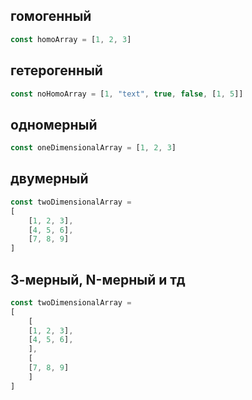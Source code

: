 ## гомогенный
```js
const homoArray = [1, 2, 3]
```

## гетерогенный
```js
const noHomoArray = [1, "text", true, false, [1, 5]]
```

## одномерный
```js
const oneDimensionalArray = [1, 2, 3]
```

## двумерный
```js
const twoDimensionalArray = 
[
    [1, 2, 3], 
    [4, 5, 6], 
    [7, 8, 9]
]
```

## 3-мерный, N-мерный и тд
```js
const twoDimensionalArray = 
[
    [
    [1, 2, 3], 
    [4, 5, 6],
    ],
    [
    [7, 8, 9]
    ]
]
```
